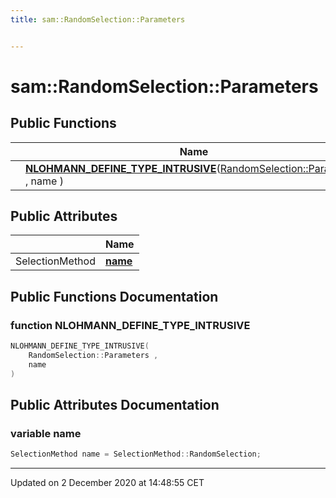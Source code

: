 ```yaml
---
title: sam::RandomSelection::Parameters


---
```


# sam::RandomSelection::Parameters



















## Public Functions

|                | Name           |
| -------------- | -------------- |
|  | **[NLOHMANN_DEFINE_TYPE_INTRUSIVE](/doxygen/Classes/structsam_1_1_random_selection_1_1_parameters/#function-nlohmann_define_type_intrusive)**([RandomSelection::Parameters](/doxygen/Classes/structsam_1_1_random_selection_1_1_parameters/) , name )  |


## Public Attributes

|                | Name           |
| -------------- | -------------- |
| SelectionMethod | **[name](/doxygen/Classes/structsam_1_1_random_selection_1_1_parameters/#variable-name)**  |














## Public Functions Documentation

### function NLOHMANN_DEFINE_TYPE_INTRUSIVE

```cpp
NLOHMANN_DEFINE_TYPE_INTRUSIVE(
    RandomSelection::Parameters ,
    name 
)
```































## Public Attributes Documentation

### variable name

```cpp
SelectionMethod name = SelectionMethod::RandomSelection;
```

































-------------------------------

Updated on  2 December 2020 at 14:48:55 CET